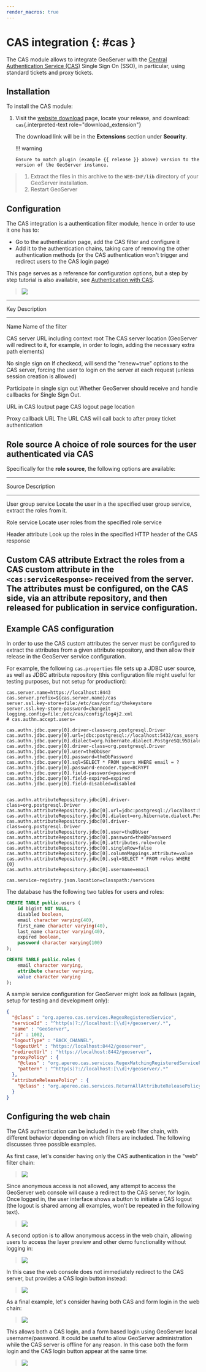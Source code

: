 ```yaml
---
render_macros: true
---
```


# CAS integration {: #cas }

The CAS module allows to integrate GeoServer with the [Central Authentication Service (CAS)](https://www.apereo.org/projects/cas) Single Sign On (SSO), in particular, using standard tickets and proxy tickets.

## Installation

To install the CAS module:

1.  Visit the [website download](https://geoserver.org/download) page, locate your release, and download: `cas`{.interpreted-text role="download_extension"}

    The download link will be in the **Extensions** section under **Security**.

    !!! warning

        Ensure to match plugin (example {{ release }} above) version to the version of the GeoServer instance.

> 1.  Extract the files in this archive to the **`WEB-INF/lib`** directory of your GeoServer installation.
> 2.  Restart GeoServer

## Configuration

The CAS integration is a authentication filter module, hence in order to use it one has to:

-   Go to the authentication page, add the CAS filter and configure it
-   Add it to the authentication chains, taking care of removing the other authentication methods (or the CAS authentication won't trigger and redirect users to the CAS login page)

This page serves as a reference for configuration options, but a step by step tutorial is also available, see [Authentication with CAS](../../security/tutorials/cas/index.md).

> ![](images/configuration.png)

  -----------------------------------------------------------------------------------------------------------------------------------------------------------------------------------------------------------
  Key                                     Description
  --------------------------------------- -------------------------------------------------------------------------------------------------------------------------------------------------------------------
  Name                                    Name of the filter

  CAS server URL including context root   The CAS server location (GeoServer will redirect to it, for example, in order to login, adding the necessary extra path elements)

  No single sign on                       If checkecd, will send the "renew=true" options to the CAS server, forcing the user to login on the server at each request (unless session creation is allowed)

  Participate in single sign out          Whether GeoServer should receive and handle callbacks for Single Sign Out.

  URL in CAS loutput page                 CAS logout page location

  Proxy callback URL                      The URL CAS will call back to after proxy ticket authentication

  Role source                             A choice of role sources for the user authenticated via CAS
  -----------------------------------------------------------------------------------------------------------------------------------------------------------------------------------------------------------

Specifically for the **role source**, the following options are available:

  ----------------------------------------------------------------------------------------------------------------------------------------------------------------------------------------------------------------------------------------------------------------------------
  Source                 Description
  ---------------------- -----------------------------------------------------------------------------------------------------------------------------------------------------------------------------------------------------------------------------------------------------
  User group service     Locate the user in a the specified user group service, extract the roles from it.

  Role service           Locate user roles from the specified role service

  Header attribute       Look up the roles in the specified HTTP header of the CAS response

  Custom CAS attribute   Extract the roles from a CAS custom attribute in the `<cas:serviceResponse>` received from the server. The attributes must be configured, on the CAS side, via an attribute repository, and then released for publication in service configuration.
  ----------------------------------------------------------------------------------------------------------------------------------------------------------------------------------------------------------------------------------------------------------------------------

## Example CAS configuration

In order to use the CAS custom attributes the server must be configured to extract the attributes from a given attribute repository, and then allow their release in the GeoServer service configuration.

For example, the following `cas.properties` file sets up a JDBC user source, as well as JDBC attribute repository (this configuration file might useful for testing purposes, but not setup for production):

``` none
cas.server.name=https://localhost:8443
cas.server.prefix=${cas.server.name}/cas
server.ssl.key-store=file:/etc/cas/config/thekeystore
server.ssl.key-store-password=changeit
logging.config=file:/etc/cas/config/log4j2.xml
# cas.authn.accept.users=

cas.authn.jdbc.query[0].driver-class=org.postgresql.Driver
cas.authn.jdbc.query[0].url=jdbc:postgresql://localhost:5432/cas_users
cas.authn.jdbc.query[0].dialect=org.hibernate.dialect.PostgreSQL95Dialect
cas.authn.jdbc.query[0].driver-class=org.postgresql.Driver
cas.authn.jdbc.query[0].user=theDbUser
cas.authn.jdbc.query[0].password=theDbPassword
cas.authn.jdbc.query[0].sql=SELECT * FROM users WHERE email = ?
cas.authn.jdbc.query[0].password-encoder.type=BCRYPT
cas.authn.jdbc.query[0].field-password=password
cas.authn.jdbc.query[0].field-expired=expired
cas.authn.jdbc.query[0].field-disabled=disabled


cas.authn.attributeRepository.jdbc[0].driver-class=org.postgresql.Driver
cas.authn.attributeRepository.jdbc[0].url=jdbc:postgresql://localhost:5432/cas_users
cas.authn.attributeRepository.jdbc[0].dialect=org.hibernate.dialect.PostgreSQL95Dialect
cas.authn.attributeRepository.jdbc[0].driver-class=org.postgresql.Driver
cas.authn.attributeRepository.jdbc[0].user=theDbUser
cas.authn.attributeRepository.jdbc[0].password=theDbPassword
cas.authn.attributeRepository.jdbc[0].attributes.role=role
cas.authn.attributeRepository.jdbc[0].singleRow=false
cas.authn.attributeRepository.jdbc[0].columnMappings.attribute=value
cas.authn.attributeRepository.jdbc[0].sql=SELECT * FROM roles WHERE {0}
cas.authn.attributeRepository.jdbc[0].username=email

cas.service-registry.json.location=classpath:/services
```

The database has the following two tables for users and roles:

``` sql
CREATE TABLE public.users (
    id bigint NOT NULL,
    disabled boolean,
    email character varying(40),
    first_name character varying(40),
    last_name character varying(40),
    expired boolean,
    password character varying(100)
);

CREATE TABLE public.roles (
    email character varying,
    attribute character varying,
    value character varying
);
```

A sample service configuration for GeoServer might look as follows (again, setup for testing and development only):

``` json
{
  "@class" : "org.apereo.cas.services.RegexRegisteredService",
  "serviceId" : "^http(s)?://localhost:[\\d]+/geoserver/.*",
  "name" : "GeoServer",
  "id" : 1002,
  "logoutType" : "BACK_CHANNEL",
  "logoutUrl" : "https://localhost:8442/geoserver",
  "redirectUrl" : "https://localhost:8442/geoserver",
  "proxyPolicy" : {
    "@class" : "org.apereo.cas.services.RegexMatchingRegisteredServiceProxyPolicy",
    "pattern" : "^http(s)?://localhost:[\\d]+/geoserver/.*"
  },
  "attributeReleasePolicy" : {
    "@class" : "org.apereo.cas.services.ReturnAllAttributeReleasePolicy"
  }
}
```

## Configuring the web chain

The CAS authentication can be included in the web filter chain, with different behavior depending on which filters are included. The following discusses three possible examples.

As first case, let's consider having only the CAS authentication in the "web" filter chain:

> ![](images/webCasOnly.png)

Since anonymous access is not allowed, any attempt to access the GeoServer web console will cause a redirect to the CAS server, for login. Once logged in, the user interface shows a button to initiate a CAS logout (the logout is shared among all examples, won't be repeated in the following text).

> ![](images/webCasLogout.png)

A second option is to allow anonymous access in the web chain, allowing users to access the layer preview and other demo functionality without logging in:

> ![](images/webCasAnonymous.png)

In this case the web console does not immediately redirect to the CAS server, but provides a CAS login button instead:

> ![](images/webCasLogin.png)

As a final example, let's consider having both CAS and form login in the web chain:

> ![](images/webCasFormAnonymous.png)

This allows both a CAS login, and a form based login using GeoServer local username/password. It could be useful to allow GeoServer administration while the CAS server is offline for any reason. In this case both the form login and the CAS login button appear at the same time:

> ![](images/webCasFormLogin.png)
